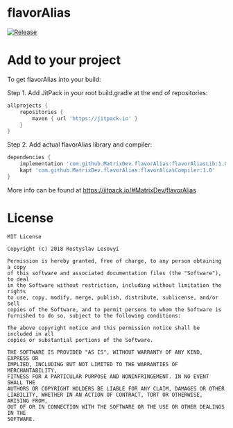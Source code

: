 # flavorAlias

[![Release](https://jitpack.io/v/MatrixDev/flavorAlias.svg)](https://jitpack.io/#MatrixDev/flavorAlias)

# Add to your project

To get flavorAlias into your build:

Step 1. Add JitPack in your root build.gradle at the end of repositories:

```groovy
allprojects {
    repositories {
        maven { url 'https://jitpack.io' }
    }
}
```

Step 2. Add actual flavorAlias library and compiler:

```groovy
dependencies {
    implementation 'com.github.MatrixDev.flavorAlias:flavorAliasLib:1.0'
    kapt 'com.github.MatrixDev.flavorAlias:flavorAliasCompiler:1.0'
}
```

More info can be found at https://jitpack.io/#MatrixDev/flavorAlias

# License

```
MIT License

Copyright (c) 2018 Rostyslav Lesovyi

Permission is hereby granted, free of charge, to any person obtaining a copy
of this software and associated documentation files (the "Software"), to deal
in the Software without restriction, including without limitation the rights
to use, copy, modify, merge, publish, distribute, sublicense, and/or sell
copies of the Software, and to permit persons to whom the Software is
furnished to do so, subject to the following conditions:

The above copyright notice and this permission notice shall be included in all
copies or substantial portions of the Software.

THE SOFTWARE IS PROVIDED "AS IS", WITHOUT WARRANTY OF ANY KIND, EXPRESS OR
IMPLIED, INCLUDING BUT NOT LIMITED TO THE WARRANTIES OF MERCHANTABILITY,
FITNESS FOR A PARTICULAR PURPOSE AND NONINFRINGEMENT. IN NO EVENT SHALL THE
AUTHORS OR COPYRIGHT HOLDERS BE LIABLE FOR ANY CLAIM, DAMAGES OR OTHER
LIABILITY, WHETHER IN AN ACTION OF CONTRACT, TORT OR OTHERWISE, ARISING FROM,
OUT OF OR IN CONNECTION WITH THE SOFTWARE OR THE USE OR OTHER DEALINGS IN THE
SOFTWARE.
```
